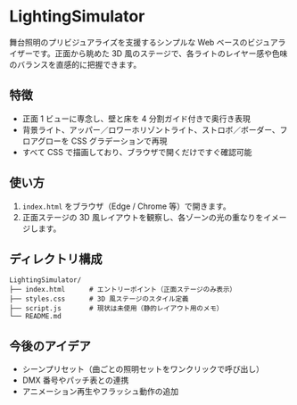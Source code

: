 # LightingSimulator

舞台照明のプリビジュアライズを支援するシンプルな Web ベースのビジュアライザーです。正面から眺めた 3D 風のステージで、各ライトのレイヤー感や色味のバランスを直感的に把握できます。

## 特徴

- 正面 1 ビューに専念し、壁と床を 4 分割ガイド付きで奥行き表現
- 背景ライト、アッパー／ロワーホリゾントライト、ストロボ／ボーダー、フロアグローを CSS グラデーションで再現
- すべて CSS で描画しており、ブラウザで開くだけですぐ確認可能

## 使い方

1. `index.html` をブラウザ（Edge / Chrome 等）で開きます。
2. 正面ステージの 3D 風レイアウトを観察し、各ゾーンの光の重なりをイメージします。

## ディレクトリ構成

```
LightingSimulator/
├── index.html      # エントリーポイント（正面ステージのみ表示）
├── styles.css      # 3D 風ステージのスタイル定義
├── script.js       # 現状は未使用（静的レイアウト用のメモ）
└── README.md
```

## 今後のアイデア

- シーンプリセット（曲ごとの照明セットをワンクリックで呼び出し）
- DMX 番号やパッチ表との連携
- アニメーション再生やフラッシュ動作の追加
